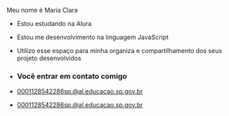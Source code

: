 
Meu nome é Maria Clara 


- Estou estudando na Alura
- Estou me desenvolvimento na linguagem JavaScript
- Utilizo esse espaço para minha organiza e compartilhamento dos seus projeto desenvolvidos

- ### Você entrar em contato comigo

- 0001128542286sp.@al.educacao.sp.gov.br
- 0001128542286sp.@al.educacao.sp.gov.br
